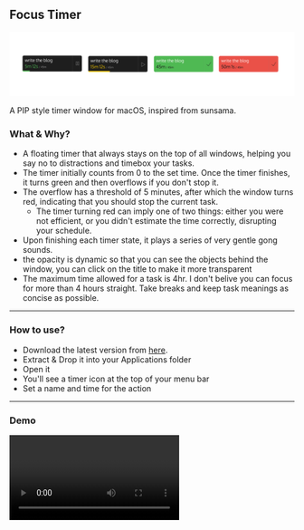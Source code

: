 ## Focus Timer

![ss.png](ss.png)

A PIP style timer window for macOS, inspired from sunsama.

### What & Why? 
- A floating timer that always stays on the top of all windows, helping you say no to distractions and timebox your tasks.
- The timer initially counts from 0 to the set time. Once the timer finishes, it turns green and then overflows if you don't stop it.
- The overflow has a threshold of 5 minutes, after which the window turns red, indicating that you should stop the current task.
  - The timer turning red can imply one of two things: either you were not efficient, or you didn't estimate the time correctly, disrupting your schedule.
- Upon finishing each timer state, it plays a series of very gentle gong sounds.
- the opacity is dynamic so that you can see the objects behind the window, you can click on the title to make it more transparent
- The maximum time allowed for a task is 4hr. I don't belive you can focus for more than 4 hours straight. Take breaks and keep task meanings as concise as possible. 

---

### How to use? 

- Download the latest version from [here](https://github.com/4shutosh/FocusTimer/releases/download/v1.0/FloatingTimer.v1.zip). 
- Extract & Drop it into your Applications folder
- Open it
- You'll see a timer icon at the top of your menu bar
- Set a name and time for the action

--- 

### Demo
![video](/demo.mp4)